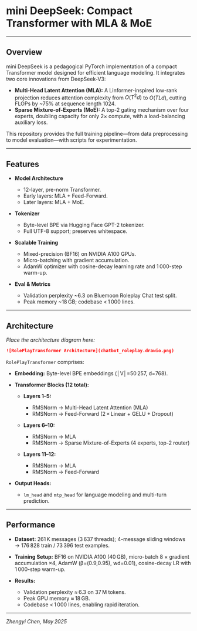 # mini DeepSeek: Compact Transformer with MLA & MoE

---

## Overview

mini DeepSeek is a pedagogical PyTorch implementation of a compact Transformer model designed for efficient language modeling. It integrates two core innovations from DeepSeek-V3:

* **Multi-Head Latent Attention (MLA):** A Linformer-inspired low-rank projection reduces attention complexity from $O(T^2d)$ to $O(TLd)$, cutting FLOPs by \~75% at sequence length 1024.
* **Sparse Mixture-of-Experts (MoE):** A top-2 gating mechanism over four experts, doubling capacity for only 2× compute, with a load-balancing auxiliary loss.

This repository provides the full training pipeline—from data preprocessing to model evaluation—with scripts for experimentation.

---

## Features

* **Model Architecture**

  * 12-layer, pre-norm Transformer.
  * Early layers: MLA + Feed-Forward.
  * Later layers: MLA + MoE.
* **Tokenizer**

  * Byte-level BPE via Hugging Face GPT-2 tokenizer.
  * Full UTF-8 support; preserves whitespace.
* **Scalable Training**

  * Mixed-precision (BF16) on NVIDIA A100 GPUs.
  * Micro-batching with gradient accumulation.
  * AdamW optimizer with cosine-decay learning rate and 1 000-step warm-up.
* **Eval & Metrics**

  * Validation perplexity \~6.3 on Bluemoon Roleplay Chat test split.
  * Peak memory \~18 GB; codebase < 1 000 lines.

---

## Architecture

*Place the architecture diagram here:*

```markdown
![RolePlayTransformer Architecture](chatbot_roleplay.drawio.png)
```

`RolePlayTransformer` comprises:

* **Embedding:** Byte-level BPE embeddings (│V│=50 257, d=768).
* **Transformer Blocks (12 total):**

  * **Layers 1–5:**

    * RMSNorm → Multi-Head Latent Attention (MLA)
    * RMSNorm → Feed-Forward (2 × Linear + GELU + Dropout)
  * **Layers 6–10:**

    * RMSNorm → MLA
    * RMSNorm → Sparse Mixture-of-Experts (4 experts, top-2 router)
  * **Layers 11–12:**

    * RMSNorm → MLA
    * RMSNorm → Feed-Forward
* **Output Heads:**

  * `lm_head` and `mtp_head` for language modeling and multi-turn prediction.

---

## Performance

* **Dataset:** 261 K messages (3 637 threads); 4-message sliding windows → 176 828 train / 73 396 test examples.
* **Training Setup:** BF16 on NVIDIA A100 (40 GB), micro-batch 8 × gradient accumulation ×4, AdamW (β=(0.9,0.95), wd=0.01), cosine-decay LR with 1 000-step warm-up.
* **Results:**

  * Validation perplexity ≈ 6.3 on 37 M tokens.
  * Peak GPU memory ≈ 18 GB.
  * Codebase < 1 000 lines, enabling rapid iteration.

---

*Zhengyi Chen, May 2025*
